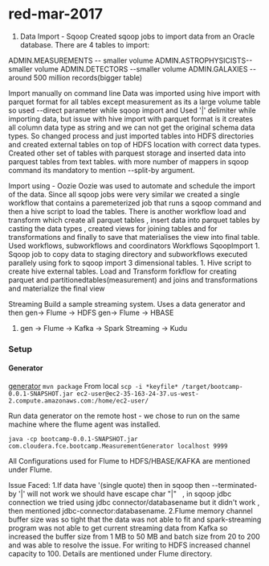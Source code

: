 # red-mar-2017

1.  Data Import - Sqoop
Created sqoop jobs to import data from an Oracle database.  There are 4 tables to import:

ADMIN.MEASUREMENTS -- smaller volume
ADMIN.ASTROPHYSICISTS-- smaller volume
ADMIN.DETECTORS --smaller volume
ADMIN.GALAXIES -- around 500 million records(bigger table)

Import manually on command line
Data was imported using hive import with parquet format for all tables except measurement as its a large volume table so used --direct parameter while sqoop import and Used '|' delimiter while importing data, but issue with hive import with parquet format is it creates all column data type as string and we can not get the original schema data types.
So changed process and just imported tables into HDFS directories and created external tables on top of HDFS location with correct data types.
Created other set of tables with parquest storage and inserted data into parquest tables from text tables.
with more number of mappers in sqoop command its mandatory to mention --split-by argument.


Import using - Oozie
Oozie was used to automate and schedule the import of the data.  Since all sqoop jobs were very similar we created a single workflow that contains a paremeterized job that runs a sqoop command and then a hive script to load the tables.
There is another workflow load and transform which create all parquet tables , insert data into parquet tables by casting the data types , created views for joining tables and for transformations and finally to save that materialises the view into final table.
Used workflows, subworkflows and coordinators
 Workflows
SqoopImport
    1. Sqoop job to copy data to staging directory and subworkflows executed parallely using fork to sqoop import 3 dimensional tables.
    1. Hive script to create hive external tables.
 Load and Transform forkflow for creating parquet and partitionedtables(measurement) and joins and transformations
 and materialize the final view

 Streaming
Build a sample streaming system.  Uses a data generator and then
gen-> Flume -> HDFS
gen-> Flume -> HBASE
1. gen -> Flume -> Kafka -> Spark Streaming -> Kudu

### Setup
#### Generator
[generator](generator/)
```mvn package```
From local
```scp -i *keyfile* /target/bootcamp-0.0.1-SNAPSHOT.jar ec2-user@ec2-35-163-24-37.us-west-2.compute.amazonaws.com:/home/ec2-user/```

Run data generator on the remote host - we chose to run on the same machine where the flume agent was installed.
```
java -cp bootcamp-0.0.1-SNAPSHOT.jar com.cloudera.fce.bootcamp.MeasurementGenerator localhost 9999
```

All Configurations used for Flume to HDFS/HBASE/KAFKA are mentioned under Flume.

Issue Faced: 
1.If data have '(single quote) then in sqoop then --terminated-by '|' will not work we should have escape char "|"   , in sqoop jdbc connection we tried using jdbc connector/databasename but it didn't work , then mentioned jdbc-connector:databasename.
2.Flume memory channel buffer size was so tight that the data was not able to fit and spark-streaming program was not able to get current streaming data from Kafka so increased the buffer size from 1 MB to 50 MB and batch size from 20 to 200 and was able to resolve the issue. For writing to HDFS increased channel capacity to 100.  Details are mentioned under Flume directory.
